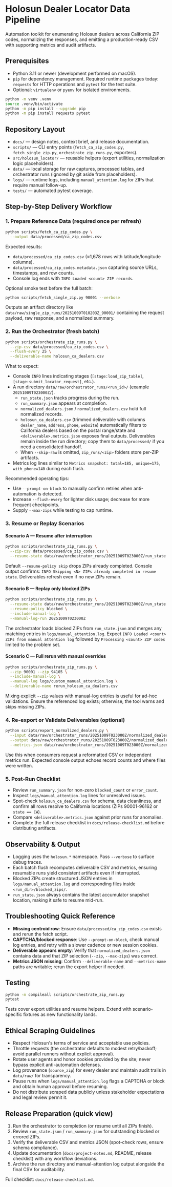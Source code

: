 # Holosun Dealer Locator Data Pipeline

Automation toolkit for enumerating Holosun dealers across California ZIP codes, normalizing the responses, and emitting a production-ready CSV with supporting metrics and audit artifacts.

## Prerequisites
- Python 3.11 or newer (development performed on macOS).
- `pip` for dependency management. Required runtime packages today: `requests` for HTTP operations and `pytest` for the test suite.
- Optional: `virtualenv` or `pyenv` for isolated environments.

```bash
python -m venv .venv
source .venv/bin/activate
python -m pip install --upgrade pip
python -m pip install requests pytest
```

## Repository Layout
- `docs/` — design notes, context brief, and release documentation.
- `scripts/` — CLI entry points (`fetch_ca_zip_codes.py`, `fetch_single_zip.py`, `orchestrate_zip_runs.py`, exporters).
- `src/holosun_locator/` — reusable helpers (export utilities, normalization logic placeholders).
- `data/` — local storage for raw captures, processed tables, and orchestrator runs (ignored by git aside from placeholders).
- `logs/` — runtime logs, including `manual_attention.log` for ZIPs that require manual follow-up.
- `tests/` — automated pytest coverage.

## Step-by-Step Delivery Workflow

### 1. Prepare Reference Data (required once per refresh)
```bash
python scripts/fetch_ca_zip_codes.py \
  --output data/processed/ca_zip_codes.csv
```
Expected results:
- `data/processed/ca_zip_codes.csv` (≈1,678 rows with latitude/longitude columns).
- `data/processed/ca_zip_codes.metadata.json` capturing source URLs, timestamps, and row counts.
- Console log ends with `INFO Loaded <count> ZIP records`.

Optional smoke test before the full batch:
```bash
python scripts/fetch_single_zip.py 90001 --verbose
```
Outputs an artifact directory like `data/raw/single_zip_runs/20251009T010203Z_90001/` containing the request payload, raw response, and a normalized summary.

### 2. Run the Orchestrator (fresh batch)

```bash
python scripts/orchestrate_zip_runs.py \
  --zip-csv data/processed/ca_zip_codes.csv \
  --flush-every 25 \
  --deliverable-name holosun_ca_dealers.csv
```

What to expect:
- Console `INFO` lines indicating stages (`[stage:load_zip_table]`, `[stage:submit_locator_request]`, etc.).
- A run directory `data/raw/orchestrator_runs/<run_id>/` (example `20251009T023000Z/`).
  - `run_state.json` tracks progress during the run.
  - `run_summary.json` appears at completion.
  - `normalized_dealers.json` / `normalized_dealers.csv` hold full normalized records.
  - `holosun_ca_dealers.csv` (trimmed deliverable with columns `dealer_name`, `address`, `phone`, `website`) automatically filters to California dealers based on the postal range/state and `<deliverable>.metrics.json` exposes final outputs. Deliverables remain inside the run directory; copy them to `data/processed/` if you need a consolidated handoff.
  - When `--skip-raw` is omitted, `zip_runs/<zip>` folders store per-ZIP artifacts.
- Metrics log lines similar to `Metrics snapshot: total=185, unique=175, with_phone=140` during each flush.

Recommended operating tips:
- Use `--prompt-on-block` to manually confirm retries when anti-automation is detected.
- Increase `--flush-every` for lighter disk usage; decrease for more frequent checkpoints.
- Supply `--max-zips` while testing to cap runtime.

### 3. Resume or Replay Scenarios

#### Scenario A — Resume after interruption
```bash
python scripts/orchestrate_zip_runs.py \
  --zip-csv data/processed/ca_zip_codes.csv \
  --resume-state data/raw/orchestrator_runs/20251009T023000Z/run_state.json
```
Default `--resume-policy skip` drops ZIPs already completed. Console output confirms: `INFO Skipping <N> ZIPs already completed in resume state`. Deliverables refresh even if no new ZIPs remain.

#### Scenario B — Replay only blocked ZIPs
```bash
python scripts/orchestrate_zip_runs.py \
  --resume-state data/raw/orchestrator_runs/20251009T023000Z/run_state.json \
  --resume-policy blocked \
  --include-manual-log \
  --manual-log-run 20251009T023000Z
```
The orchestrator loads blocked ZIPs from `run_state.json` and merges any matching entries in `logs/manual_attention.log`. Expect `INFO Loaded <count> ZIPs from manual attention log` followed by `Processing <count> ZIP codes` limited to the problem set.

#### Scenario C — Full rerun with manual overrides
```bash
python scripts/orchestrate_zip_runs.py \
  --zip 90001 --zip 94105 \
  --include-manual-log \
  --manual-log logs/custom_manual_attention.log \
  --deliverable-name rerun_holosun_ca_dealers.csv
```
Mixing explicit `--zip` values with manual-log entries is useful for ad-hoc validations. Ensure the referenced log exists; otherwise, the tool warns and skips missing ZIPs.

### 4. Re-export or Validate Deliverables (optional)

```bash
python scripts/export_normalized_dealers.py \
  --input data/raw/orchestrator_runs/20251009T023000Z/normalized_dealers.json \
  --output data/raw/orchestrator_runs/20251009T023000Z/normalized_dealers.csv \
  --metrics-json data/raw/orchestrator_runs/20251009T023000Z/normalized_dealers.metrics.json
```
Use this when consumers request a reformatted CSV or independent metrics run. Expected console output echoes record counts and where files were written.

### 5. Post-Run Checklist
- Review `run_summary.json` for non-zero `blocked_count` or `error_count`.
- Inspect `logs/manual_attention.log` lines for unresolved issues.
- Spot-check `holosun_ca_dealers.csv` for schema, data cleanliness, and confirm all rows resolve to California locations (ZIPs 90001-96162 or `state == CA`).
- Compare `<deliverable>.metrics.json` against prior runs for anomalies.
- Complete the full release checklist in `docs/release-checklist.md` before distributing artifacts.

## Observability & Output
- Logging uses the `holosun.*` namespace. Pass `--verbose` to surface debug traces.
- Each batch flush recomputes deliverable CSV and metrics, ensuring resumable runs yield consistent artifacts even if interrupted.
- Blocked ZIPs create structured JSON entries in `logs/manual_attention.log` and corresponding files inside `<run_dir>/blocked_zips/`.
- `run_state.json` always contains the latest accumulator snapshot location, making it safe to resume mid-run.

## Troubleshooting Quick Reference
- **Missing centroid row**: Ensure `data/processed/ca_zip_codes.csv` exists and rerun the fetch script.
- **CAPTCHA/blocked response**: Use `--prompt-on-block`, check manual log entries, and retry with a slower cadence or new session cookies.
- **Deliverable appears empty**: Verify that `normalized_dealers.json` contains data and that ZIP selection (`--zip`, `--max-zips`) was correct.
- **Metrics JSON missing**: Confirm `--deliverable-name` and `--metrics-name` paths are writable; rerun the export helper if needed.

## Testing
```bash
python -m compileall scripts/orchestrate_zip_runs.py
pytest
```
Tests cover export utilities and resume helpers. Extend with scenario-specific fixtures as new functionality lands.

## Ethical Scraping Guidelines
- Respect Holosun's terms of service and acceptable use policies.
- Throttle requests (the orchestrator defaults to modest retry/backoff; avoid parallel runners without explicit approval).
- Rotate user agents and honor cookies provided by the site; never bypass explicit anti-automation defenses.
- Log provenance (`source_zip`) for every dealer and maintain audit trails in `data/raw/` for transparency.
- Pause runs when `logs/manual_attention.log` flags a CAPTCHA or block and obtain human approval before resuming.
- Do not distribute scraped data publicly unless stakeholder expectations and legal review permit it.

## Release Preparation (quick view)
1. Run the orchestrator to completion (or resume until all ZIPs finish).
2. Review `run_state.json` / `run_summary.json` for outstanding blocked or errored ZIPs.
3. Verify the deliverable CSV and metrics JSON (spot-check rows, ensure schema compliance).
4. Update documentation (`docs/project-notes.md`, README, release checklist) with any workflow deviations.
5. Archive the run directory and manual-attention log output alongside the final CSV for auditability.

Full checklist: `docs/release-checklist.md`.

